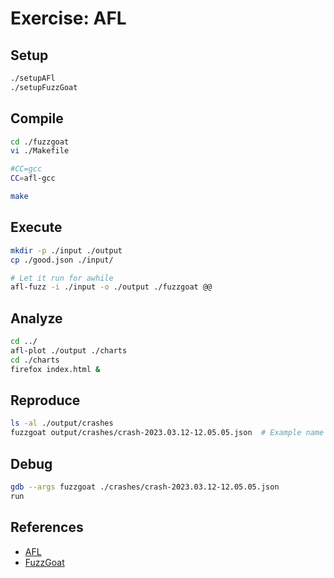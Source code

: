 # Exercise: AFL

## Setup

```bash
./setupAFl
./setupFuzzGoat
```

## Compile

```bash
cd ./fuzzgoat
vi ./Makefile

#CC=gcc
CC=afl-gcc

make
```

## Execute

```bash
mkdir -p ./input ./output
cp ./good.json ./input/

# Let it run for awhile
afl-fuzz -i ./input -o ./output ./fuzzgoat @@
```

## Analyze

```bash
cd ../
afl-plot ./output ./charts
cd ./charts
firefox index.html &
```

## Reproduce

```bash
ls -al ./output/crashes
fuzzgoat output/crashes/crash-2023.03.12-12.05.05.json  # Example name
```

## Debug

```bash
gdb --args fuzzgoat ./crashes/crash-2023.03.12-12.05.05.json
run
```

## References

* [AFL](https://github.com/mirrorer/afl)
* [FuzzGoat](https://github.com/fuzzstati0n/fuzzgoat)
